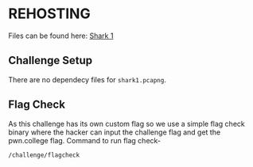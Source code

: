 # REHOSTING

Files can be found here: [Shark 1](https://2022.angstromctf.com/challenges)

## Challenge Setup
There are no dependecy files for `shark1.pcapng`.

## Flag Check

As this challenge has its own custom flag so we use a simple flag check binary where the hacker can input the challenge flag and get the pwn.college flag. Command to run flag check-
```
/challenge/flagcheck
```
